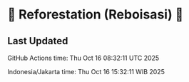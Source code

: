 
# 🌳 Reforestation (Reboisasi) 🌲

## Last Updated

GitHub Actions time: Thu Oct 16 08:32:11 UTC 2025

Indonesia/Jakarta time: Thu Oct 16 15:32:11 WIB 2025
